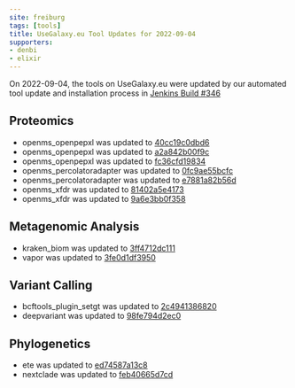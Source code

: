 ```yaml
---
site: freiburg
tags: [tools]
title: UseGalaxy.eu Tool Updates for 2022-09-04
supporters:
- denbi
- elixir
---
```


On 2022-09-04, the tools on UseGalaxy.eu were updated by our automated tool update and installation process in [Jenkins Build #346](https://build.galaxyproject.eu/job/usegalaxy-eu/job/install-tools/#346/)


## Proteomics

- openms_openpepxl was updated to [40cc19c0dbd6](https://toolshed.g2.bx.psu.edu/view/galaxyp/openms_openpepxl/40cc19c0dbd6)
- openms_openpepxl was updated to [a2a842b00f9c](https://toolshed.g2.bx.psu.edu/view/galaxyp/openms_openpepxl/a2a842b00f9c)
- openms_openpepxl was updated to [fc36cfd19834](https://toolshed.g2.bx.psu.edu/view/galaxyp/openms_openpepxl/fc36cfd19834)
- openms_percolatoradapter was updated to [0fc9ae55bcfc](https://toolshed.g2.bx.psu.edu/view/galaxyp/openms_percolatoradapter/0fc9ae55bcfc)
- openms_percolatoradapter was updated to [e7881a82b56d](https://toolshed.g2.bx.psu.edu/view/galaxyp/openms_percolatoradapter/e7881a82b56d)
- openms_xfdr was updated to [81402a5e4173](https://toolshed.g2.bx.psu.edu/view/galaxyp/openms_xfdr/81402a5e4173)
- openms_xfdr was updated to [9a6e3bb0f358](https://toolshed.g2.bx.psu.edu/view/galaxyp/openms_xfdr/9a6e3bb0f358)

## Metagenomic Analysis

- kraken_biom was updated to [3ff4712dc111](https://toolshed.g2.bx.psu.edu/view/iuc/kraken_biom/3ff4712dc111)
- vapor was updated to [3fe0d1df3950](https://toolshed.g2.bx.psu.edu/view/iuc/vapor/3fe0d1df3950)

## Variant Calling

- bcftools_plugin_setgt was updated to [2c4941386820](https://toolshed.g2.bx.psu.edu/view/iuc/bcftools_plugin_setgt/2c4941386820)
- deepvariant was updated to [98fe794d2ec0](https://toolshed.g2.bx.psu.edu/view/iuc/deepvariant/98fe794d2ec0)

## Phylogenetics

- ete was updated to [ed74587a13c8](https://toolshed.g2.bx.psu.edu/view/earlhaminst/ete/ed74587a13c8)
- nextclade was updated to [feb40665d7cd](https://toolshed.g2.bx.psu.edu/view/iuc/nextclade/feb40665d7cd)

